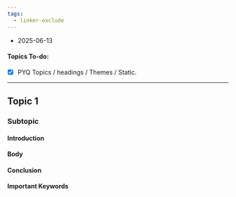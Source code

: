 ```yaml
---
tags:
  - linker-exclude
---
```

* 2025-06-13
#### Topics To-do: 
- [x] PYQ Topics / headings / Themes / Static.

---
## Topic 1
### Subtopic
#### Introduction

#### Body

#### Conclusion

#### Important Keywords
